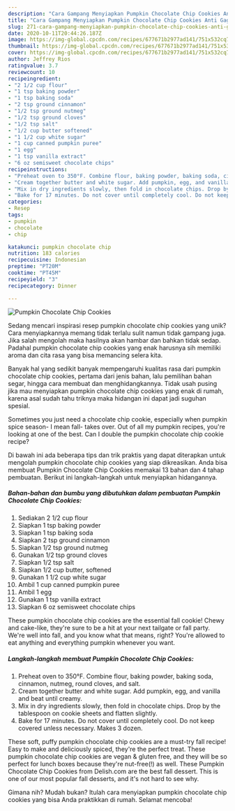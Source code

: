 ```yaml
---
description: "Cara Gampang Menyiapkan Pumpkin Chocolate Chip Cookies Anti Gagal"
title: "Cara Gampang Menyiapkan Pumpkin Chocolate Chip Cookies Anti Gagal"
slug: 271-cara-gampang-menyiapkan-pumpkin-chocolate-chip-cookies-anti-gagal
date: 2020-10-11T20:44:26.187Z
image: https://img-global.cpcdn.com/recipes/677671b2977ad141/751x532cq70/pumpkin-chocolate-chip-cookies-recipe-main-photo.jpg
thumbnail: https://img-global.cpcdn.com/recipes/677671b2977ad141/751x532cq70/pumpkin-chocolate-chip-cookies-recipe-main-photo.jpg
cover: https://img-global.cpcdn.com/recipes/677671b2977ad141/751x532cq70/pumpkin-chocolate-chip-cookies-recipe-main-photo.jpg
author: Jeffrey Rios
ratingvalue: 3.7
reviewcount: 10
recipeingredient:
- "2 1/2 cup flour"
- "1 tsp baking powder"
- "1 tsp baking soda"
- "2 tsp ground cinnamon"
- "1/2 tsp ground nutmeg"
- "1/2 tsp ground cloves"
- "1/2 tsp salt"
- "1/2 cup butter softened"
- "1 1/2 cup white sugar"
- "1 cup canned pumpkin puree"
- "1 egg"
- "1 tsp vanilla extract"
- "6 oz semisweet chocolate chips"
recipeinstructions:
- "Preheat oven to 350°F. Combine flour, baking powder, baking soda, cinnamon, nutmeg, round cloves, and salt."
- "Cream together butter and white sugar. Add pumpkin, egg, and vanilla and beat until creamy."
- "Mix in dry ingredients slowly, then fold in chocolate chips. Drop by the tablespoon on cookie sheets and flatten slightly."
- "Bake for 17 minutes. Do not cover until completely cool. Do not keep covered unless necessary. Makes 3 dozen."
categories:
- Resep
tags:
- pumpkin
- chocolate
- chip

katakunci: pumpkin chocolate chip 
nutrition: 183 calories
recipecuisine: Indonesian
preptime: "PT20M"
cooktime: "PT45M"
recipeyield: "3"
recipecategory: Dinner

---
```



![Pumpkin Chocolate Chip Cookies](https://img-global.cpcdn.com/recipes/677671b2977ad141/751x532cq70/pumpkin-chocolate-chip-cookies-recipe-main-photo.jpg)

Sedang mencari inspirasi resep pumpkin chocolate chip cookies yang unik? Cara menyiapkannya memang tidak terlalu sulit namun tidak gampang juga. Jika salah mengolah maka hasilnya akan hambar dan bahkan tidak sedap. Padahal pumpkin chocolate chip cookies yang enak harusnya sih memiliki aroma dan cita rasa yang bisa memancing selera kita.

Banyak hal yang sedikit banyak mempengaruhi kualitas rasa dari pumpkin chocolate chip cookies, pertama dari jenis bahan, lalu pemilihan bahan segar, hingga cara membuat dan menghidangkannya. Tidak usah pusing jika mau menyiapkan pumpkin chocolate chip cookies yang enak di rumah, karena asal sudah tahu triknya maka hidangan ini dapat jadi suguhan spesial.

Sometimes you just need a chocolate chip cookie, especially when pumpkin spice season- I mean fall- takes over. Out of all my pumpkin recipes, you&#39;re looking at one of the best. Can I double the pumpkin chocolate chip cookie recipe?


Di bawah ini ada beberapa tips dan trik praktis yang dapat diterapkan untuk mengolah pumpkin chocolate chip cookies yang siap dikreasikan. Anda bisa membuat Pumpkin Chocolate Chip Cookies memakai 13 bahan dan 4 tahap pembuatan. Berikut ini langkah-langkah untuk menyiapkan hidangannya.

<!--inarticleads1-->

##### Bahan-bahan dan bumbu yang dibutuhkan dalam pembuatan Pumpkin Chocolate Chip Cookies:

1. Sediakan 2 1/2 cup flour
1. Siapkan 1 tsp baking powder
1. Siapkan 1 tsp baking soda
1. Siapkan 2 tsp ground cinnamon
1. Siapkan 1/2 tsp ground nutmeg
1. Gunakan 1/2 tsp ground cloves
1. Siapkan 1/2 tsp salt
1. Siapkan 1/2 cup butter, softened
1. Gunakan 1 1/2 cup white sugar
1. Ambil 1 cup canned pumpkin puree
1. Ambil 1 egg
1. Gunakan 1 tsp vanilla extract
1. Siapkan 6 oz semisweet chocolate chips


These pumpkin chocolate chip cookies are the essential fall cookie! Chewy and cake-like, they&#39;re sure to be a hit at your next tailgate or fall party. We&#39;re well into fall, and you know what that means, right? You&#39;re allowed to eat anything and everything pumpkin whenever you want. 

<!--inarticleads2-->

##### Langkah-langkah membuat Pumpkin Chocolate Chip Cookies:

1. Preheat oven to 350°F. Combine flour, baking powder, baking soda, cinnamon, nutmeg, round cloves, and salt.
1. Cream together butter and white sugar. Add pumpkin, egg, and vanilla and beat until creamy.
1. Mix in dry ingredients slowly, then fold in chocolate chips. Drop by the tablespoon on cookie sheets and flatten slightly.
1. Bake for 17 minutes. Do not cover until completely cool. Do not keep covered unless necessary. Makes 3 dozen.


These soft, puffy pumpkin chocolate chip cookies are a must-try fall recipe! Easy to make and deliciously spiced, they&#39;re the perfect treat. These pumpkin chocolate chip cookies are vegan &amp; gluten free, and they will be so perfect for lunch boxes because they&#39;re nut-free(!) as well. These Pumpkin Chocolate Chip Cookies from Delish.com are the best fall dessert. This is one of our most popular fall desserts, and it&#39;s not hard to see why. 

Gimana nih? Mudah bukan? Itulah cara menyiapkan pumpkin chocolate chip cookies yang bisa Anda praktikkan di rumah. Selamat mencoba!
